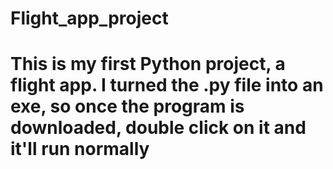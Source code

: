 # Flight_app_project
# This is my first Python project, a flight app. I turned the .py file into an exe, so once the program is downloaded, double click on it and it'll run normally
